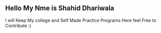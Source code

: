 ## Hello My Nme is Shahid Dhariwala
I will Keep My college and Self Made Practice Programs Here
feel Free to Contribute 
:)
